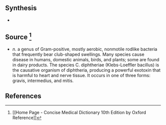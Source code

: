 ## Synthesis
- 
## Source [^1]
- $n$. a genus of Gram-positive, mostly aerobic, nonmotile rodlike bacteria that frequently bear club-shaped swellings. Many species cause disease in humans, domestic animals, birds, and plants; some are found in dairy products. The species C. diphtheriae (Klebs-Loeffler bacillus) is the causative organism of diphtheria, producing a powerful exotoxin that is harmful to heart and nerve tissue. It occurs in one of three forms: gravis, intermedius, and mitis.
## References

[^1]: [[Home Page - Concise Medical Dictionary 10th Edition by Oxford Reference]]